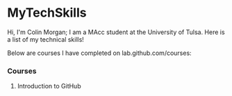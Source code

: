 <h1> MyTechSkills </h1>
Hi, I'm Colin Morgan; I am a MAcc student at the University of Tulsa. Here is a list of my technical skills!

<p> Below are courses I have completed on lab.github.com/courses: </p>
<h3> Courses </h3>
<ol>
  <li> Introduction to GitHub </li>
